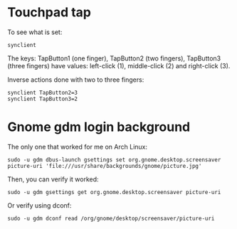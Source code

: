 # Touchpad tap
To see what is set:

    synclient

The keys: TapButton1 (one finger), TapButton2 (two fingers), TapButton3 (three fingers) have values: left-click (1), middle-click (2) and right-click (3).

Inverse actions done with two to three fingers:

    synclient TapButton2=3
    synclient TapButton3=2

# Gnome gdm login background
The only one that worked for me on Arch Linux:

    sudo -u gdm dbus-launch gsettings set org.gnome.desktop.screensaver picture-uri 'file:///usr/share/backgrounds/gnome/picture.jpg'
Then, you can verify it worked:

    sudo -u gdm gsettings get org.gnome.desktop.screensaver picture-uri

Or verify using dconf:

    sudo -u gdm dconf read /org/gnome/desktop/screensaver/picture-uri

